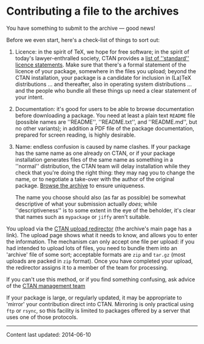 # Contributing a file to the archives

You have something to submit to the archive&nbsp;&mdash; good news!

Before we even start, here's a check-list of things to sort out:
  

1.  Licence: in the spirit of TeX, we hope for free software; in
    the spirit of today's lawyer-enthralled society, CTAN
    provides a 
    [list of ''standard'' licence statements](http://mirror.ctan.org/help/Catalogue/licenses.html).
    Make sure that there's a formal statement of the licence of your
    package, somewhere in the files you upload; beyond the CTAN
    installation, your package is a candidate for inclusion in (La)TeX
    distributions&nbsp;&hellip; and thereafter, also in operating system
    distributions&nbsp;&hellip; and the people who bundle all these things up
    need a clear statement of your intent. 
2.  Documentation: it's good for users to be able to browse
    documentation before downloading a package.  You need at least a
    plain text `README` file (possible names are
    ''README'', ''README.txt'', and ''README.md'', but no other variants);
    in addition a
    PDF file of the package documentation, prepared for screen
    reading, is highly desirable.
3.  Name: endless confusion is caused by name clashes.  If your
    package has the same name as one already on CTAN, or if your
    package installation generates files of the same name as something
    in a ''normal'' distribution, the CTAN team will delay
    installation while they check that you're doing the right thing:
    they may nag you to change the name, or to negotiate a take-over
    with the author of the original package. 
    [Browse the archive](./FAQ-findfiles.html) to ensure uniqueness.
  

    The name you choose should also (as far as possible) be somewhat
    descriptive of what your submission actually _does_; while
    ''descriptiveness'' is to some extent in the eye of the beholder,
    it's clear that names such as `mypackage` or `jiffy`
    aren't suitable.

You upload via the
  [CTAN upload redirector](http://www.ctan.org/upload)
(the archive's main page has a link).  The upload page shows what it
needs to know, and allows you to enter the information.  The mechanism
can only accept one file per upload: if you had intended to upload
lots of files, you need to bundle them into an 'archive' file of some
sort; acceptable formats are `zip` and `tar.gz`
(most uploads are packed in `zip` format).  Once you have
completed your upload, the redirector assigns it to a member of the
team for processing.

If you can't use this method, or if you find something confusing, ask
advice of the
  [CTAN management team](mailto:ctan@dante.de)

If your package is large, or regularly updated, it may be appropriate
to 'mirror' your contribution direct into CTAN.
Mirroring is only practical using `ftp` or `rsync`, so
this facility is limited to packages offered by a server that uses one
of those protocols.


----

Content last updated: 2014-06-10
